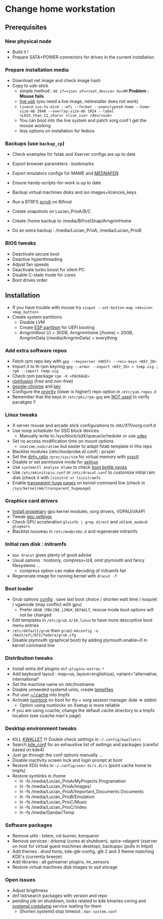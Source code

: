 # Change home workstation

## Prerequisites

### New physical node

* Build it ! 
* Prepare SATA+POWER connectors for drives in the current installation

### Prepare installation media

* Download net image and check image hash
* Copy to usb-stick
    * simple method : `dd if=<iso> of=<root_device> bs=8M` **Problem : Mouse fails**
    * [live usb][18] (you need a live image, netinstaller does not work) 
    * `livecd-iso-to-disk --efi --format --unencrypted-home --home-size-mb 2048 --overlay-size-mb 1024 --label <LESS_than_11_chars> <live_iso> /dev/<usb>`
    * You can boot into the live system and patch xorg.conf t get the mouse working
    * less options on installation for fedora

### Backups (use `backup_cp`)

* Check examples for fstab and Xserver configs are up to date
* Export browser parameters : bookmarks
* Export emulators configs for MAME and [MEDNAFEN][1]
* Ensure handy-scripts-for-work is up to date

* Backup virtual machines disks and iso images+licences_keys
* Run a BTRFS [scrub][5] on Bifrost
* Create snapshots on Lucian_PrioA/B/C
* Create /home backup to /media/BifrostSnap/ArngrimHome
* Do an extra backup : /media/Lucian_PrioA, /media/Lucian_PrioB



### BIOS tweaks

* Deactivate secure boot
* Deactive hyperthreading
* Adjust fan speeds
* Deactivate turbo boost for silent PC
* Disable C-state mode for cores
* Boot drives order

## Installation

* If you have trouble with mouse try `xinput --set-button-map <device> <map_button>`
* Create system partitions
    * Disable LVM
    * Create [ESP partition][4] for UEFI booting
    * ArngrimRoot (/) = 30GB, ArngrimHome (/home) = 20GB, ArngrimData (/media/ArngrimData) = everything

### Add extra software repos

* Fetch rpm repo key with `gpg --keyserver <HOST> --recv-keys <KEY_ID>`
* Import it to th rpm keyring `gpg --armor --export <KEY_ID> > temp.sig ; rpm --import temp.sig`
* Check rpm package `rpm -K <PACKAGE>`
* [rpmfusion][10] (free and non-free)
* [google-chrome][11] and [key][12]
* Configure the [priority][14] (lower is higher!) repo option in `/etc/yum.repos.d`
* Remember that the keys in `/etc/pki/rpm-gpg` are [NOT used][15] to verify pacakges !!

### Linux tweaks

* X server mouse and arcade stick configurations to /etc/X11/xorg.conf.d
* Use noop scheduler for SSD block devices
    * Manually write to /sys/block/sdX/queue/scheduler or use [udev][2]
* Set no access modification time on mount options
    * `noatime,nodiratime` but easier to adapt fstab template in this repo
* Blacklist modules (/etc/modprobe.d/<name>.conf) : pcspkr
* Set the [dirty_ratio][7] `/proc/sys/vim` for virtual memory with [sysctl][6]
* Disable or set permissive mode for [selinux][22]
* Use `systemctl analyse blame` to check [boot bottle necks][21]
* Use `/etc/mkinitcpio.conf` or `/etc/dracut.conf` to customize initial ram disk (check it with `lsinitrd or lsinitramfs`
* Enable [transparent huge pages][23] on kernel command line (check in `/sys/kernel/mm/transparent_hugepage`)

### Graphics card drivers

* [Install propietary][20] gpu kernel modules, xorg drivers, VDPAU/VAAPI
* Tweak [gpu settings][8]
* Check GPU acceleration `glxinfo | grep direct` and `vblank_mode=0 glxgears`
* Blacklist nouveau in `/etc/modprobe.d` and regenerate initramfs

### Initial ram disk : initramfs

* `man dracut` gives plenty of good advise
* Usual options : hostonly, compress=lz4, omit plymouth and fancy filesystems ...
    * compress option can make decoding of initramfs fail
* Regenerate image for running kernel with `dracut -f`

### Boot loader

* Grub options [config][3] : save last boot choice / shorten wait time / noquiet / vgamode (may conflict with gpu)
    * Prefer `GRUB_CMDLINE_LINUX_DEFAULT`, rescue mode boot options will not be changed
* Edit templates in `/etc/grub.d/10_linux` to have more descrpitive boot menu entries
* `/etc/default/grub` then `grub2-mkconfig -o /boot/efi/EFI/fedora/grub.cfg`
* Disable plymouth (graphical boot) by adding plymouth.enable=0 in kernel command line

### Distribution tweaks

* Install extra dnf plugins `dnf-plugins-extras-*`
* Add keyboard layout : map=us, layout=english(us), variant="alternative, international"
* Set the machine name on /etc/hostname
* Disable unneeded systemd units, create [tempfiles][9]
* Put user [~/.cache][13] into tmpfs
* Activate [numlock][19] on boot for tty + xorg session manager (kde => sddm)
    * Option using numlockx on Xsetup is more reliable
* If you are using ccache, change the default cache directory to a tmpfs location (see ccache man's page)    

### Desktop environment tweaks

* KILL [KWALLET][16] !!! Double check settings in `~/.config/kwalletrc`
* Search [kde_conf][17] for an exhaustive list of settings and packages (careful based on kde4)
* Just go through the conf options manually ...
* Disable inactivity screen lock and login prompt at boot
* Restore XDG links in `~/.config/user-dirs.dirs` (point cache home to tmpfs)
* Restore symlinks in /home
    * ln -fs /media/Lucian_PrioA/MyProjects Programation
    * ln -fs /media/Lucian_PrioA/Images/
    * ln -fs /media/Lucian_PrioA/Important_Documents Documents
    * ln -fs /media/Lucian_PrioB/Emulation 
    * ln -fs /media/Lucian_PrioC/Music
    * ln -fs /media/Lucian_PrioC/Video
    * ln -fs /media/Gandar/Temp

### Software packages

* Remove utils : totem, cd-burner, konqueror 
* Remove services : drkonqi (cores at shutdown), spice-vdagent (xserver on host for virtual guest machines desktop), backuppc (pulls in httpd)
* Add themes : droid fonts, kde-gtk-config, gtk 2 and 3 theme matching KDE's (currently breeze)
* Add libraries : all gstreamer plugins, lm_sensors
* Restore virtual machines disk images to ssd storage

### Open issues

* Adjust brigthness
* dnf list/search packages with version and repo
* pending job on shutdown, looks related to kde binaries coring and [systemd coredump][24] service waiting for them
    * Shorten systemd stop timeout : `man system.conf`

[1]: http://forum.fobby.net/index.php?t=msg&goto=2082&
[2]: https://wiki.archlinux.org/index.php/Maximizing_performance#Using_udev_for_one_device_or_HDD.2FSSD_mixed_environment
[3]: https://wiki.archlinux.org/index.php/Kernel_parameters#GRUB
[4]: https://wiki.archlinux.org/index.php/EFI_System_Partition
[5]: https://wiki.archlinux.org/index.php/Btrfs#Scrub
[6]: https://wiki.archlinux.org/index.php/Sysctl#Virtual_memory
[7]: http://lwn.net/Articles/572911/
[8]: https://wiki.archlinux.org/index.php/NVIDIA#NVIDIA_Settings
[9]: https://wiki.archlinux.org/index.php/Systemd#Temporary_files
[10]: http://rpmfusion.org/Configuration
[11]: https://www.google.com/chrome/browser/desktop/index.html
[12]: https://www.google.com/linuxrepositories/
[13]: https://wiki.archlinux.org/index.php/Chromium/Tips_and_tricks#Cache_in_tmpfs
[14]: http://dnf.readthedocs.org/en/latest/conf_ref.html#repo-options
[15]: http://blog.andreas-haerter.com/2012/03/06/rpm-yum-gpg-key-verification-import-deletion-package-signature-check-cheat-sheet
[16]: http://stackoverflow.com/questions/29594260/how-to-disable-kwallet-in-kde-plasma-5/29945946
[17]: ../configuration/kde4_conf
[18]: https://fedoraproject.org/wiki/How_to_create_and_use_Live_USB#Command_line_method:_Using_the_livecd-iso-to-disk_tool_.28Fedora_only.2C_non-graphical.2C_both_non-destructive_and_destructive_methods_available.29
[19]: https://wiki.archlinux.org/index.php/Activating_Numlock_on_Bootup#Extending_getty.40.service
[20]: http://rpmfusion.org/Howto/nVidia
[21]: https://freedesktop.org/wiki/Software/systemd/Optimizations/
[22]: http://fedoraproject.org/wiki/SELinux_FAQ#How_do_I_enable_or_disable_SELinux_.3F 
[23]: https://www.kernel.org/doc/Documentation/kernel-parameters.txt
[24]: https://github.com/systemd/systemd/issues/2691

